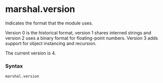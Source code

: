 # marshal.version

Indicates the format that the module uses.

Version 0 is the historical format, version 1 shares interned strings and version 2 uses a binary format for floating-point numbers. Version 3 adds support for object instancing and recursion.

The current version is 4.

### Syntax

```python
marshal.version
```
